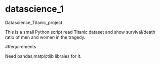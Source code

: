 # datascience_1
Datascience_Titanic_project

This is a small Python script read Titanic dataset and show survival/death ratio of men and women in the tragedy.

#Requirements 

Need pandas,matplotlib libraies for it.
